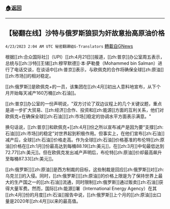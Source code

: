 ###  [:house:返回](README.md)
---


## 【秘翻在线】沙特与俄罗斯狼狈为奸故意抬高原油价格
`4/23/2023 2:04 AM UTC 秘密翻譯組G-Translators` [轉載自GNews](https://gnews.org/articles/1247713)

         

根据[[zh:合众国际社]]（UPI）[[zh:4月21日]]报道，[[zh:普京]]办公室周五表示，总统与[[zh:沙特]]王储[[zh:穆罕默德]]·本·萨勒曼（Mohammed bin Salman）进行了电话交谈，在谈话中[[zh:普京]]表示，与欧佩克的合作将确保全球[[zh:原油]][[zh:市场]]的相对稳定。

[[zh:俄罗斯]]是欧佩克+的一员，该集团在[[zh:4月]]初出人意料地宣布，从下个月开始每天减产160万桶[[zh:石油]]。

[[zh:普京]]办公室的一份声明说，"双方讨论了双边议程上的几个关键议题，重点是进一步扩大贸易、[[zh:经济]]合作、投资和[[zh:能源]]方面的互利关系，他们对欧佩克+在确保全球[[zh:石油]][[zh:市场]]稳定的协调水平方面表示满意。"

换句话说，[[zh:普京]]和欧佩克+[[zh:4月]]份之所以宣布减产是因为要“支撑[[zh:石油]][[zh:市场]]的稳定”对世界起到积极作用。但事实上，在他们宣布[[zh:石油]]减产后，全球[[zh:石油]]价格走高。作为全球[[zh:石油]]价格基准的布伦特[[zh:原油]]价格在[[zh:1月]]份最高达到每桶88.19[[zh:美元]]，在[[zh:3月]]中旬最低达到72.77[[zh:美元]]。但在欧佩克发出减产声明后，布伦特[[zh:原油]]价却最高飙升至每桶87.33[[zh:美元]]。

[[zh:俄罗斯]][[zh:原油]]是西方制裁的目标，这些制裁是回应[[zh:俄罗斯]]对[[zh:乌克兰]]的入侵。同时，[[zh:俄罗斯]][[zh:原油]]的价格上限是为了保持世界上最大的生产国之一的[[zh:石油]]流通，同时限制[[zh:俄罗斯]]通过贩卖[[zh:石油]]获得大量军费。然而，国际[[zh:能源]]署（International Energy Agency）在其[[zh:4月]]份的月度[[zh:石油]]报告中说，[[zh:俄罗斯]]上个月的[[zh:原油]]出口量是2020年[[zh:4月]]以来的最高值。

